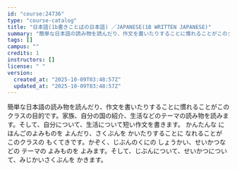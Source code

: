 ```yaml
---
id: "course:24736"
type: "course-catalog"
title: "日本語(1b書きことばの日本語) ／JAPANESE(1B WRITTEN JAPANESE)"
summary: "簡単な日本語の読み物を読んだり、作文を書いたりすることに慣れることがこのクラスの目的です。家族、自分の国の紹介、生活などのテーマの読み物を読みます。そして、自分について、生活について短い作文を書きます。 かんたんな にほんごのよみものを よ…"
tags: []
campus: ""
credits: 1
instructors: []
license: " "
version:
  created_at: "2025-10-09T03:48:57Z"
  updated_at: "2025-10-09T03:48:57Z"
---
```


簡単な日本語の読み物を読んだり、作文を書いたりすることに慣れることがこのクラスの目的です。家族、自分の国の紹介、生活などのテーマの読み物を読みます。そして、自分について、生活について短い作文を書きます。 かんたんな にほんごのよみものを よんだり、さくぶんを かいたりすることに なれることが このクラスの もくてきです。かぞく、じぶんのくにの しょうかい、せいかつなどの テーマの よみものを よみます。そして、じぶんについて、せいかつについて、みじかいさくぶんを かきます。
